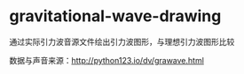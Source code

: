 # gravitational-wave-drawing
通过实际引力波音源文件绘出引力波图形，与理想引力波图形比较

数据与声音来源：http://python123.io/dv/grawave.html
